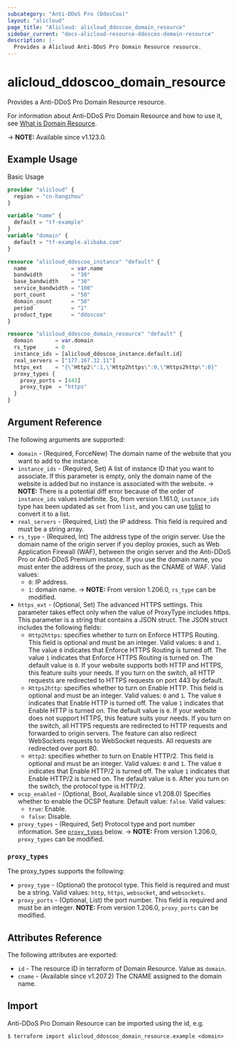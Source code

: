 ```yaml
---
subcategory: "Anti-DDoS Pro (DdosCoo)"
layout: "alicloud"
page_title: "Alicloud: alicloud_ddoscoo_domain_resource"
sidebar_current: "docs-alicloud-resource-ddoscoo-domain-resource"
description: |-
  Provides a Alicloud Anti-DDoS Pro Domain Resource resource.
---
```


# alicloud_ddoscoo_domain_resource

Provides a Anti-DDoS Pro Domain Resource resource.

For information about Anti-DDoS Pro Domain Resource and how to use it, see [What is Domain Resource](https://www.alibabacloud.com/help/en/ddos-protection/latest/api-ddoscoo-2020-01-01-createwebrule).

-> **NOTE:** Available since v1.123.0.

## Example Usage

Basic Usage

```terraform
provider "alicloud" {
  region = "cn-hangzhou"
}

variable "name" {
  default = "tf-example"
}
variable "domain" {
  default = "tf-example.alibaba.com"
}

resource "alicloud_ddoscoo_instance" "default" {
  name              = var.name
  bandwidth         = "30"
  base_bandwidth    = "30"
  service_bandwidth = "100"
  port_count        = "50"
  domain_count      = "50"
  period            = "1"
  product_type      = "ddoscoo"
}

resource "alicloud_ddoscoo_domain_resource" "default" {
  domain       = var.domain
  rs_type      = 0
  instance_ids = [alicloud_ddoscoo_instance.default.id]
  real_servers = ["177.167.32.11"]
  https_ext    = "{\"Http2\":1,\"Http2https\":0,\"Https2http\":0}"
  proxy_types {
    proxy_ports = [443]
    proxy_type  = "https"
  }
}
```

## Argument Reference

The following arguments are supported:

* `domain` - (Required, ForceNew) The domain name of the website that you want to add to the instance.
* `instance_ids` - (Required, Set) A list of instance ID that you want to associate. If this parameter is empty, only the domain name of the website is added but no instance is associated with the website.
-> **NOTE:** There is a potential diff error because of the order of `instance_ids` values indefinite. So, from version 1.161.0, `instance_ids` type has been updated as `set` from `list`, and you can use [tolist](https://www.terraform.io/language/functions/tolist) to convert it to a list.
* `real_servers` - (Required, List) the IP address. This field is required and must be a string array.
* `rs_type` - (Required, Int) The address type of the origin server. Use the domain name of the origin server if you deploy proxies, such as Web Application Firewall (WAF), between the origin server and the Anti-DDoS Pro or Anti-DDoS Premium instance. If you use the domain name, you must enter the address of the proxy, such as the CNAME of WAF. Valid values:
  - `0`: IP address.
  - `1`: domain name.
-> **NOTE:** From version 1.206.0, `rs_type` can be modified.
* `https_ext` - (Optional, Set) The advanced HTTPS settings. This parameter takes effect only when the value of ProxyType includes https. This parameter is a string that contains a JSON struct. The JSON struct includes the following fields:
  - `Http2https`: specifies whether to turn on Enforce HTTPS Routing. This field is optional and must be an integer. Valid values: `0` and `1`. The value `0` indicates that Enforce HTTPS Routing is turned off. The value `1` indicates that Enforce HTTPS Routing is turned on. The default value is `0`. If your website supports both HTTP and HTTPS, this feature suits your needs. If you turn on the switch, all HTTP requests are redirected to HTTPS requests on port 443 by default.
  - `Https2http`: specifies whether to turn on Enable HTTP. This field is optional and must be an integer. Valid values: `0` and `1`. The value `0` indicates that Enable HTTP is turned off. The value `1` indicates that Enable HTTP is turned on. The default value is `0`. If your website does not support HTTPS, this feature suits your needs. If you turn on the switch, all HTTPS requests are redirected to HTTP requests and forwarded to origin servers. The feature can also redirect WebSockets requests to WebSocket requests. All requests are redirected over port 80.
  - `Http2`: specifies whether to turn on Enable HTTP/2. This field is optional and must be an integer. Valid values: `0` and `1`. The value `0` indicates that Enable HTTP/2 is turned off. The value `1` indicates that Enable HTTP/2 is turned on. The default value is `0`. After you turn on the switch, the protocol type is HTTP/2.
* `ocsp_enabled` - (Optional, Bool, Available since v1.208.0) Specifies whether to enable the OCSP feature. Default value: `false`. Valid values:
  - `true`: Enable.
  - `false`: Disable.
* `proxy_types` - (Required, Set) Protocol type and port number information. See [`proxy_types`](#proxy_types) below.
-> **NOTE:** From version 1.206.0, `proxy_types` can be modified.

### `proxy_types`

The proxy_types supports the following: 

* `proxy_type` - (Optional) the protocol type. This field is required and must be a string. Valid values: `http`, `https`, `websocket`, and `websockets`.
* `proxy_ports` - (Optional, List) the port number. This field is required and must be an integer. **NOTE:** From version 1.206.0, `proxy_ports` can be modified.

## Attributes Reference

The following attributes are exported:

* `id` - The resource ID in terraform of Domain Resource. Value as `domain`.
* `cname` - (Available since v1.207.2) The CNAME assigned to the domain name.

## Import

Anti-DDoS Pro Domain Resource can be imported using the id, e.g.

```shell
$ terraform import alicloud_ddoscoo_domain_resource.example <domain>
```
